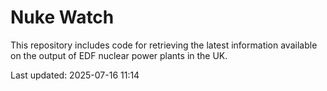 # Nuke Watch

This repository includes code for retrieving the latest information available on the output of EDF nuclear power plants in the UK.

Last updated: 2025-07-16 11:14